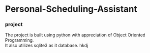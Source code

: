 # Personal-Scheduling-Assistant
### project 

The project is built using python with appreciation of Object Oriented Programming.<br />
It also utilizes sqlite3 as it database.
hkdj
